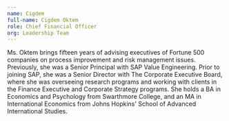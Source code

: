 ```yaml
---
name: Cigdem
full-name: Cigdem Oktem
role: Chief Financial Officer
org: Leadership Team
---
```


Ms. Oktem brings fifteen years of advising executives of Fortune 500 companies on process improvement and risk management issues. Previously, she was a Senior Principal with SAP Value Engineering. Prior to joining SAP, she was a Senior Director with The Corporate Executive Board, where she was overseeing research programs and working with clients in the Finance Executive and Corporate Strategy programs.  She holds a BA in Economics and Psychology from Swarthmore College, and an MA in International Economics from Johns Hopkins' School of Advanced International Studies.
